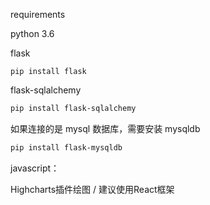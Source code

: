 requirements

python 3.6

 flask

```
pip install flask
```

flask-sqlalchemy

```bash
pip install flask-sqlalchemy
```

如果连接的是 mysql 数据库，需要安装 mysqldb

```bash
pip install flask-mysqldb
```



javascript：

Highcharts插件绘图 / 建议使用React框架